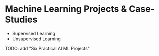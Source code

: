 # Machine Learning Projects & Case-Studies
  - Supervised Learning
  - Unsupervised Learning

TODO: add "Six Practical AI ML Projects"